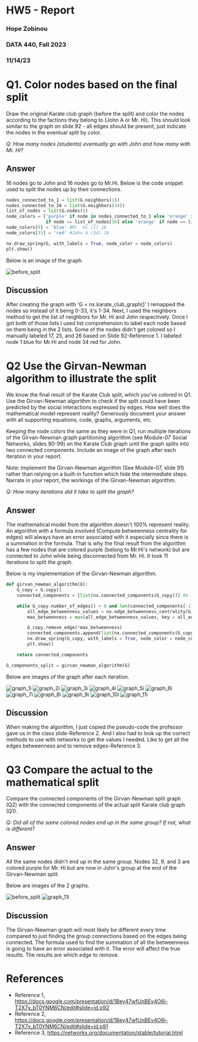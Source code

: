 # HW5 - Report
### Hope Zobinou  
### DATA 440, Fall 2023 
### 11/14/23

# Q1. Color nodes based on the final split 

Draw the original Karate club graph (before the split) and color the nodes according to the factions they belong to (John A or Mr. Hi). This should look similar to the graph on slide 92 - all edges should be present, just indicate the nodes in the eventual split by color.

*Q: How many nodes (students) eventually go with John and how many with Mr. Hi?*


## Answer
16 nodes go to John and 16 nodes go to Mr.Hi.
Below is the code snippet used to split the nodes up by their connections.

```python
nodes_connected_to_1 = list(G.neighbors(1))
nodes_connected_to_34 = list(G.neighbors(34))
list_of_nodes = list(G.nodes())
node_colors = ['purple' if node in nodes_connected_to_1 else 'orange' if node in nodes_connected_to_34 else 'purple' 
               if node == list_of_nodes[16] else 'orange' if node == list_of_nodes[25] else 'orange' if node == list_of_nodes[24] else 'grey' for node in G.nodes()]
node_colors[0] = 'blue' #Mr. Hi (1) 16
node_colors[33] = 'red' #John A (34) 16

nx.draw_spring(G, with_labels = True, node_color = node_colors)
plt.show()
```

Below is an image of the graph.


![before_split](https://github.com/HopeZobinou/data440/assets/81893993/74bc78f9-77fc-4e0f-a567-fbd77bd784da)

## Discussion
After creating the graph with 'G = nx.karate_club_graph()' I remapped the nodes so instead of it being 0-33, it's 1-34. Next, I used the neighbors method to get the list of neighbors for Mr. Hi and John respectively. Once I got both of those lists I used list comprehension to label
each node based on them being in the 2 lists. Some of the nodes didn't get colored so I manually
labeled 17, 25, and 26 based on Slide 92-Reference 1. I labeled node 1 blue for Mr.Hi and node 34 red for John.

# Q2 Use the Girvan-Newman algorithm to illustrate the split
We know the final result of the Karate Club split, which you've colored in Q1. Use the Girvan-Newman algorithm to check if the split could have been predicted by the social interactions expressed by edges. How well does the mathematical model represent reality?  Generously document your answer with all supporting equations, code, graphs, arguments, etc.

Keeping the node colors the same as they were in Q1, run multiple iterations of the Girvan-Newman graph partitioning algorithm (see Module-07 Social Networks, slides 90-99) on the Karate Club graph until the graph splits into two connected components. Include an image of the graph after each iteration in your report.  

Note: Implement the Girvan-Newman algorithm (See Module-07, slide 91) rather than relying on a built-in function which hide the intermediate steps. Narrate in your report, the workings of the Girvan-Newman algorithm.

*Q: How many iterations did it take to split the graph?* 

## Answer
The mathematical model from the algorithm doesn't 100% represent reality. An algorithm with a formula involved (Compute betweenness centrality for edges) will always have an error associated with it especially since there is a summation in the formula. That is why the final result from the algorithm has a few nodes that are colored purple (belong to Mr.Hi's network) but are connected to John while being disconnected from Mr. Hi. It took 11 iterations to split the graph.

Below is my implementation of the Girvan-Newman algorithm.

```python
def girvan_newman_algorithm(G):
    G_copy = G.copy()
    connected_components = [list(nx.connected_components(G_copy))] #A list of all the components of the graph

    while G_copy.number_of_edges() > 0 and len(connected_components[-1]) != 2: #While the graph isn't already split in 2
        all_edge_betweenness_values = nx.edge_betweenness_centrality(G_copy) #List of all the edges betweenness values
        max_betweenness = max(all_edge_betweenness_values, key = all_edge_betweenness_values.get) #Gets the max betweenness value

        G_copy.remove_edge(*max_betweenness)
        connected_components.append(list(nx.connected_components(G_copy)))
        nx.draw_spring(G_copy, with_labels = True, node_color = node_colors)
        plt.show()

    return connected_components

G_components_split = girvan_newman_algorithm(G)
```
Below are images of the graph after each iteration.

![graph_1i](https://github.com/HopeZobinou/data440/assets/81893993/f56e8037-a724-4e11-85d2-ae003f23fd22)
![graph_2i](https://github.com/HopeZobinou/data440/assets/81893993/dcc75eca-5511-410a-a6dc-e24f2bfc3f8b)
![graph_3i](https://github.com/HopeZobinou/data440/assets/81893993/a0b22aa1-3482-41a4-a3eb-20e43954ab61)
![graph_4i](https://github.com/HopeZobinou/data440/assets/81893993/e40deb58-47fc-4ac7-9bdd-a908155248b6)
![graph_5i](https://github.com/HopeZobinou/data440/assets/81893993/b1b2c194-3e9e-41fc-a27d-2a1147860489)
![graph_6i](https://github.com/HopeZobinou/data440/assets/81893993/35483e38-0286-4f9a-9664-a7490135e823)
![graph_7i](https://github.com/HopeZobinou/data440/assets/81893993/f4861001-5924-4abd-be5a-aad047d39abc)
![graph_8i](https://github.com/HopeZobinou/data440/assets/81893993/62b335cd-5a20-47d5-9600-8172bbedb435)
![graph_9i](https://github.com/HopeZobinou/data440/assets/81893993/c0756b12-8421-4088-9f3b-059e8867bebf)
![graph_10i](https://github.com/HopeZobinou/data440/assets/81893993/9395ed03-4965-4358-8ef7-741cee51f5bd)
![graph_11i](https://github.com/HopeZobinou/data440/assets/81893993/728d14a7-4946-4ed2-a1ef-006835d6fccf)


## Discussion
When making the algorithm, I just copied the pseudo-code the professor gave us in the class slide-Reference 2. And I also had to look up the correct methods to use with networkx to get the values I needed. Like to get all the edges betweenness and to remove edges-Reference 3.


# Q3 Compare the actual to the mathematical split
Compare the connected components of the Girvan-Newman split graph (Q2) with the connected components of the actual split Karate club graph (Q1).

*Q: Did all of the same colored nodes end up in the same group?  If not, what is different?*

## Answer
All the same nodes didn't end up in the same group. Nodes 32, 9, and 3 are colored purple for Mr. Hi but are now in John's group at the end of the Girvan-Newman split.

Below are images of the 2 graphs.

![before_split](https://github.com/HopeZobinou/data440/assets/81893993/74bc78f9-77fc-4e0f-a567-fbd77bd784da)
![graph_11i](https://github.com/HopeZobinou/data440/assets/81893993/728d14a7-4946-4ed2-a1ef-006835d6fccf)

## Discussion
The Girvan-Newman graph will most likely be different every time compared to just finding the group connections based on the edges being connected. The formula used to find the summation of all the betweenness is going to have an error associated with it. The error will affect the true results. The results are which edge to remove. 

# References

* Reference 1, <https://docs.google.com/presentation/d/1Bey47wfUnBEy4O6j-T2X7y_bT0YNM6CN/edit#slide=id.p92>
* Reference 2, <https://docs.google.com/presentation/d/1Bey47wfUnBEy4O6j-T2X7y_bT0YNM6CN/edit#slide=id.p91>
* Reference 3, <https://networkx.org/documentation/stable/tutorial.html> 
